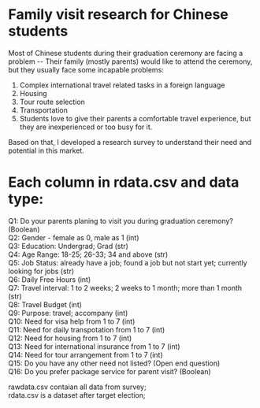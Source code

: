# Family visit research for Chinese students<br/>
Most of Chinese students during their graduation ceremony are facing a problem -- Their family (mostly parents) would like to attend the ceremony, but they usually face some incapable problems:<br/>
1) Complex international travel related tasks in a foreign language<br/>
2) Housing<br/>
3) Tour route selection<br/>
4) Transportation<br/>
5) Students love to give their parents a comfortable travel experience, but they are inexperienced or too busy for it.<br/>

Based on that, I developed a research survey to understand their need and potential in this market.<br/>

# Each column in rdata.csv and data type:
Q1: Do your parents planing to visit you during graduation ceremony? (Boolean)<br/>
Q2: Gender - female as 0, male as 1 (int)<br/>
Q3: Education: Undergrad; Grad (str)<br/>
Q4: Age Range: 18-25; 26-33; 34 and above (str)<br/>
Q5: Job Status: already have a job; found a job but not start yet; currently looking for jobs (str)<br/>
Q6: Daily Free Hours (int)<br/>
Q7: Travel interval: 1 to 2 weeks; 2 weeks to 1 month; more than 1 month (str)<br/>
Q8: Travel Budget (int)<br/>
Q9: Purpose: travel; accompany (int)<br/>
Q10: Need for visa help from 1 to 7 (int)<br/>
Q11: Need for daily transpotation from 1 to 7 (int)<br/>
Q12: Need for housing from 1 to 7 (int)<br/>
Q13: Need for international insurance from 1 to 7 (int)<br/>
Q14: Need for tour arrangement from 1 to 7 (int)<br/>
Q15: Do you have any other need not listed? (Open end question)<br/>
Q16: Do you prefer package service for parent visit? (Boolean)<br/>

rawdata.csv contaian all data from survey;<br/>
rdata.csv is a dataset after target election;<br/>
